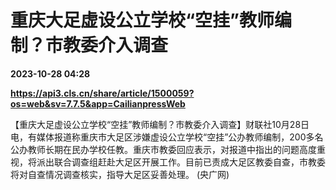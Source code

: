 # 重庆大足虚设公立学校“空挂”教师编制？市教委介入调查

**2023-10-28 04:28**

**https://api3.cls.cn/share/article/1500059?os=web&sv=7.7.5&app=CailianpressWeb**

【重庆大足虚设公立学校“空挂”教师编制？市教委介入调查】财联社10月28日电，有媒体报道称重庆市大足区涉嫌虚设公立学校“空挂”公办教师编制，200多名公办教师长期在民办学校任教。重庆市教委回应表示，对报道中指出的问题高度重视，将派出联合调查组赶赴大足区开展工作。目前已责成大足区教委自查，市教委将对自查情况调查核实，指导大足区妥善处理。 (央广网)
